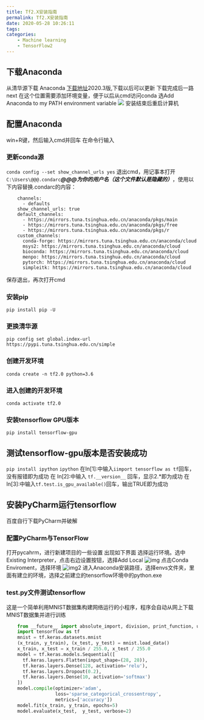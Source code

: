 ```yaml
---
title: Tf2.X安装指南
permalink: Tf2.X安装指南
date: 2020-05-28 10:26:11
tags:
categories:
	- Machine learning
	- TensorFlow2
---
```


## 下载Anaconda

从清华源下载 Anaconda
[下载地址](https://mirrors.tuna.tsinghua.edu.cn/anaconda/archive/Anaconda3-2020.02-Windows-x86_64.exe)2020.3版,下载以后可以更新
下载完成后一路next 在这个位置需要添加环境变量，便于以后从cmd访问conda
选Add Anaconda to my PATH environment variable
![](https://cn.bing.com/th?id=OIP.YTj0WPOvdhKaNLQpIwd2NwHaFv&pid=Api&rs=1)
安装结束后重启计算机

## 配置Anaconda

win+R键，然后输入cmd并回车 在命令行输入

### 更新conda源

`conda config --set show_channel_urls yes`
退出cmd，用记事本打开`C:\Users\@@@.condarc`***@@@为你的用户名（这个文件默认是隐藏的）***，使用以下内容替换.condarc的内容：
```
    channels:
      - defaults
    show_channel_urls: true
    default_channels:
      - https://mirrors.tuna.tsinghua.edu.cn/anaconda/pkgs/main
      - https://mirrors.tuna.tsinghua.edu.cn/anaconda/pkgs/free
      - https://mirrors.tuna.tsinghua.edu.cn/anaconda/pkgs/r
    custom_channels:
      conda-forge: https://mirrors.tuna.tsinghua.edu.cn/anaconda/cloud
      msys2: https://mirrors.tuna.tsinghua.edu.cn/anaconda/cloud
      bioconda: https://mirrors.tuna.tsinghua.edu.cn/anaconda/cloud
      menpo: https://mirrors.tuna.tsinghua.edu.cn/anaconda/cloud
      pytorch: https://mirrors.tuna.tsinghua.edu.cn/anaconda/cloud
      simpleitk: https://mirrors.tuna.tsinghua.edu.cn/anaconda/cloud
```
保存退出，再次打开cmd

### 安装pip

`pip install pip -U`

### 更换清华源

`pip config set global.index-url https://pypi.tuna.tsinghua.edu.cn/simple`


### 创建开发环境

`conda create -n tf2.0 python=3.6`

### 进入创建的开发环境

`conda activate tf2.0`


### 安装tensorflow GPU版本

`pip install tensorflow-gpu`

## 测试tensorflow-gpu版本是否安装成功

`pip install ipython` `ipython` 
在In[1]:中输入`iimport tensorflow as tf`回车，没有报错即为成功 在
In[2]:中输入 `tf.__version__`   回车，显示2.*即为成功 在
In[3]:中输入`tf.test.is_gpu_available()`回车，输出TRUE即为成功

## 安装PyCharm运行tensorflow

百度自行下载PyCharm并破解

### 配置PyCharm与TensorFlow

打开pycahrm，进行新建项目的一些设置 出现如下界面
选择运行环境。选中Existing Interpreter，点击右边设置按钮，选择Add Local
![img](https://i.loli.net/2019/12/02/79vVbeGZPhIAirl.png)
点击Conda Enviroment，选择环境
![img2](https://i.loli.net/2019/12/02/r1KOpGyeDAgnuTJ.png)
进入Anaconda安装路径，选择envs文件夹，里面有建立的环境，选择之前建立的tensorflow环境中的python.exe

### test.py文件测试tensorflow

这是一个简单利用MNIST数据集构建网络运行的小程序，程序会自动从网上下载MNIST数据集并进行训练
```python
    from __future__ import absolute_import, division, print_function, unicode_literals
    import tensorflow as tf
    mnist = tf.keras.datasets.mnist
    (x_train, y_train), (x_test, y_test) = mnist.load_data()
    x_train, x_test = x_train / 255.0, x_test / 255.0
    model = tf.keras.models.Sequential([
      tf.keras.layers.Flatten(input_shape=(28, 28)),
      tf.keras.layers.Dense(128, activation='relu'),
      tf.keras.layers.Dropout(0.2),
      tf.keras.layers.Dense(10, activation='softmax')
    ])
    model.compile(optimizer='adam',
                  loss='sparse_categorical_crossentropy',
                  metrics=['accuracy'])
    model.fit(x_train, y_train, epochs=5)
    model.evaluate(x_test,  y_test, verbose=2)
```
